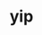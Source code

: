 ---
category: 3-letters
denotation: null
name: yip
reference_link: https://www.etymonline.com/word/yip
root_language: null
root_name: null
title: yip
type: free
word_sums:
- respelling: yip
  sum: 'Yip + '
---